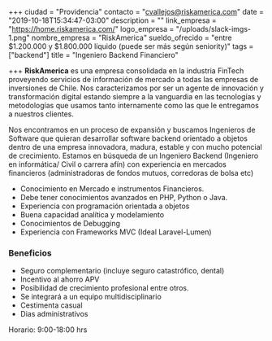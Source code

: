 +++
ciudad = "Providencia"
contacto = "cvallejos@riskamerica.com"
date = "2019-10-18T15:34:47-03:00"
description = ""
link_empresa = "https://home.riskamerica.com/"
logo_empresa = "/uploads/slack-imgs-1.png"
nombre_empresa = "RiskAmerica"
sueldo_ofrecido = "entre $1.200.000 y $1.800.000 líquido  (puede ser más según seniority)"
tags = ["backend"]
title = "Ingeniero Backend Financiero"

+++
**RiskAmerica** es una empresa consolidada en la industria FinTech proveyendo servicios de información de mercado a todas las empresas de inversiones de Chile. Nos caracterizamos por ser un agente de innovación y transformación digital estando siempre a la vanguardia en las tecnologías y metodologías que usamos tanto internamente como las que le entregamos a nuestros clientes.

Nos encontramos en un proceso de expansión y buscamos Ingenieros de Software que quieran desarrollar software backend orientado a objetos dentro de una empresa innovadora, madura, estable y con mucho potencial de crecimiento. Estamos en búsqueda de un Ingeniero Backend (Ingeniero en informática/ Civil o carrera afín) con experiencia en mercados financieros (administradoras de fondos mutuos, corredoras de bolsa etc)

* Conocimiento en Mercado e instrumentos Financieros.
* Debe tener conocimientos avanzados en PHP, Python o Java.
* Experiencia con programación orientada a objetos 
* Buena capacidad analítica y modelamiento
* Conocimientos de Debugging 
* Experiencia con Frameworks MVC (Ideal Laravel-Lumen) 

### Beneficios

* Seguro complementario (incluye seguro catastrófico, dental)
* Incentivo al ahorro APV
* Posibilidad de crecimiento profesional entre otros.
* Se integrará a un equipo multidisciplinario
* Cestimenta casual
* Dias administrativos

Horario: 9:00-18:00 hrs